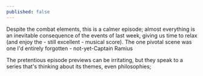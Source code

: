 ```yaml
---
published: false
---
```


Despite the combat elements, this is a calmer episode; almost everything is an inevitable consequence of the events of last week, giving us time to relax (and enjoy the - still excellent - musical score). The one pivotal scene was one I'd entirely forgotten - not-yet-Captain Ramius 

The pretentious episode previews can be irritating, but they speak to a series that's thinking about its themes, even philosophies; 